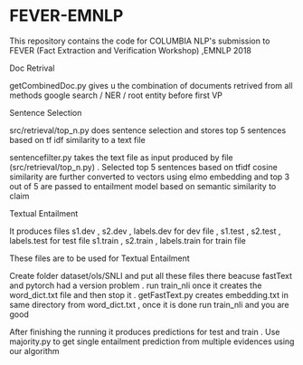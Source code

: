 # FEVER-EMNLP
This repository contains the code for COLUMBIA NLP's submission to FEVER (Fact Extraction and Verification Workshop) ,EMNLP 2018

Doc Retrival

getCombinedDoc.py gives u the combination of documents retrived from all methods google search / NER / root entity before first VP


Sentence Selection

src/retrieval/top_n.py does sentence selection and stores top 5 sentences based on tf idf similarity to a text file

sentencefilter.py takes the text file as input produced by file (src/retrieval/top_n.py) . Selected top 5 sentences based on  tfidf cosine similarity  are further converted to vectors using  elmo embedding and top 3 out of 5 are passed to entailment model based on semantic similarity to claim


Textual Entailment

It produces files s1.dev , s2.dev , labels.dev for dev file , s1.test , s2.test , labels.test for test file
s1.train , s2.train , labels.train for train file

These files are to be used for Textual Entailment

Create folder dataset/ols/SNLI and put all these files there
beacuse fastText and pytorch had a version problem . run train_nli once it creates the word_dict.txt file and then stop it .
getFastText.py creates embedding.txt in same directory from word_dict.txt , once it is done
run train_nli and you are good


After finishing the running it produces predictions for test and train .
Use majority.py to get single entailment prediction from multiple evidences using our algorithm 


